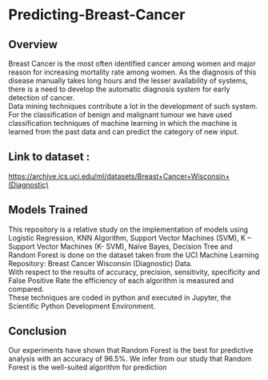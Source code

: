 # Predicting-Breast-Cancer <br>
## Overview <br>
Breast Cancer is the most often identified cancer among women and major reason for increasing mortality rate among women. As the diagnosis of this disease manually takes long hours and the lesser availability of systems, there is a need to develop the automatic diagnosis system for early detection of cancer. <br>
Data mining techniques contribute a lot in the development of such system. For the classification of benign and malignant tumour we have used classification techniques of machine learning in which the machine is learned from the past data and can predict the category of new input. 
## Link to dataset : <br>
https://archive.ics.uci.edu/ml/datasets/Breast+Cancer+Wisconsin+(Diagnostic)

## Models Trained <br>
This repository is a relative study on the implementation of models using Logistic Regression, KNN Algorithm, Support Vector Machines (SVM), K – Support Vector Machines (K- SVM), Naïve Bayes, Decision Tree and Random Forest is done on the dataset taken from the UCI Machine Learning Repository: Breast Cancer Wisconsin (Diagnostic) Data. <br>
With respect to the results of accuracy, precision, sensitivity, specificity and False Positive Rate the efficiency of each algorithm is measured and compared. <br>
These techniques are coded in python and executed in Jupyter, the Scientific Python Development Environment. 

## Conclusion 
Our experiments have shown that Random Forest is the best for predictive analysis with an accuracy of 96.5%. We infer from our study that Random Forest is the well-suited algorithm for prediction
